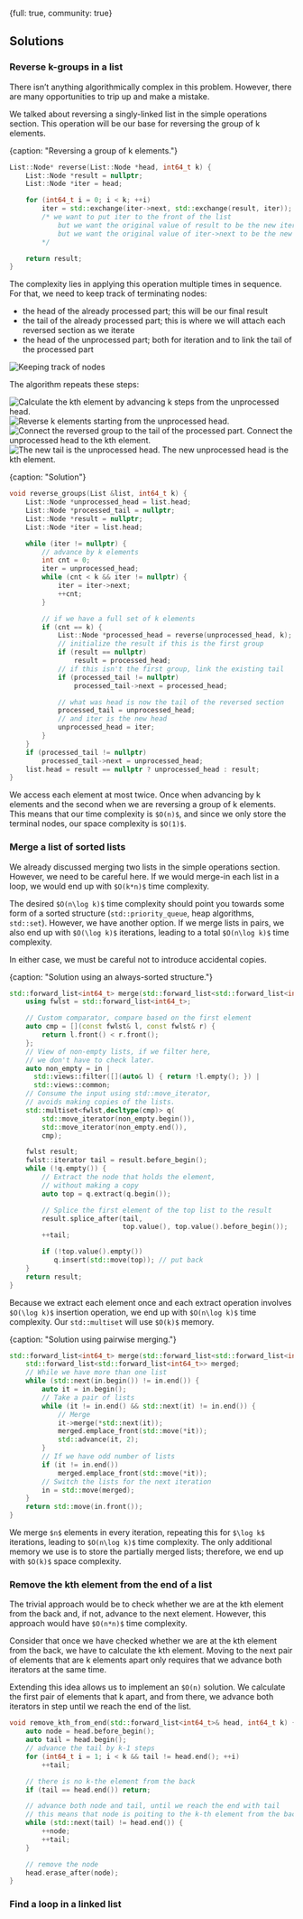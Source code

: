 {full: true, community: true}
## Solutions

### Reverse k-groups in a list

There isn’t anything algorithmically complex in this problem. However, there are many opportunities to trip up and make a mistake.

We talked about reversing a singly-linked list in the simple operations section. This operation will be our base for reversing the group of k elements.

{caption: "Reversing a group of k elements."}
```cpp
List::Node* reverse(List::Node *head, int64_t k) {
    List::Node *result = nullptr;
    List::Node *iter = head;

    for (int64_t i = 0; i < k; ++i)
        iter = std::exchange(iter->next, std::exchange(result, iter));
        /* we want to put iter to the front of the list
            but we want the original value of result to be the new iter->next
            but we want the original value of iter->next to be the new iter
        */

    return result;
}
```

The complexity lies in applying this operation multiple times in sequence. For that, we need to keep track of terminating nodes:

- the head of the already processed part; this will be our final result
- the tail of the already processed part; this is where we will attach each reversed section as we iterate
- the head of the unprocessed part; both for iteration and to link the tail of the processed part

![Keeping track of nodes](linked_list/list_reverse_kgroup_solution_01.png)

The algorithm repeats these steps:

![Calculate the kth element by advancing k steps from the unprocessed head.](linked_list/list_reverse_kgroup_solution_02.png)
![Reverse k elements starting from the unprocessed head.](linked_list/list_reverse_kgroup_solution_03.png)
![Connect the reversed group to the tail of the processed part. Connect the unprocessed head to the kth element.](linked_list/list_reverse_kgroup_solution_04.png)
![The new tail is the unprocessed head. The new unprocessed head is the kth element.](linked_list/list_reverse_kgroup_solution_05.png)

{caption: "Solution"}
```cpp
void reverse_groups(List &list, int64_t k) {
    List::Node *unprocessed_head = list.head;
    List::Node *processed_tail = nullptr;
    List::Node *result = nullptr;
    List::Node *iter = list.head;

    while (iter != nullptr) {
        // advance by k elements
        int cnt = 0;
        iter = unprocessed_head;
        while (cnt < k && iter != nullptr) {
            iter = iter->next;
            ++cnt;
        }

        // if we have a full set of k elements
        if (cnt == k) {
            List::Node *processed_head = reverse(unprocessed_head, k);
            // initialize the result if this is the first group
            if (result == nullptr)
                result = processed_head;
            // if this isn't the first group, link the existing tail
            if (processed_tail != nullptr)
                processed_tail->next = processed_head;

            // what was head is now the tail of the reversed section
            processed_tail = unprocessed_head;
            // and iter is the new head
            unprocessed_head = iter;
        }
    }
    if (processed_tail != nullptr)
        processed_tail->next = unprocessed_head;
    list.head = result == nullptr ? unprocessed_head : result;
}
```

We access each element at most twice. Once when advancing by k elements and the second when we are reversing a group of k elements. This means that our time complexity is `$O(n)$`, and since we only store the terminal nodes, our space complexity is `$O(1)$`.

<!-- https://compiler-explorer.com/z/crzYq3jjn -->

### Merge a list of sorted lists

We already discussed merging two lists in the simple operations section. However, we need to be careful here. If we would merge-in each list in a loop, we would end up with `$O(k*n)$` time complexity.

The desired `$O(n\log k)$` time complexity should point you towards some form of a sorted structure (`std::priority_queue`, heap algorithms, `std::set`). However, we have another option. If we merge lists in pairs, we also end up with `$O(\log k)$` iterations, leading to a total `$O(n\log k)$` time complexity.

In either case, we must be careful not to introduce accidental copies.

{caption: "Solution using an always-sorted structure."}
```cpp
std::forward_list<int64_t> merge(std::forward_list<std::forward_list<int64_t>> in) {
    using fwlst = std::forward_list<int64_t>;

    // Custom comparator, compare based on the first element
    auto cmp = [](const fwlst& l, const fwlst& r) {
        return l.front() < r.front();
    };
    // View of non-empty lists, if we filter here, 
    // we don't have to check later.
    auto non_empty = in |
      std::views::filter([](auto& l) { return !l.empty(); }) |
      std::views::common;
    // Consume the input using std::move_iterator, 
    // avoids making copies of the lists.
    std::multiset<fwlst,decltype(cmp)> q(
        std::move_iterator(non_empty.begin()), 
        std::move_iterator(non_empty.end()), 
        cmp);

    fwlst result;
    fwlst::iterator tail = result.before_begin();
    while (!q.empty()) {
        // Extract the node that holds the element, 
        // without making a copy
        auto top = q.extract(q.begin());

        // Splice the first element of the top list to the result
        result.splice_after(tail,
                            top.value(), top.value().before_begin());
        ++tail;

        if (!top.value().empty())
           q.insert(std::move(top)); // put back
    }
    return result;
}
```

Because we extract each element once and each extract operation involves `$O(\log k)$` insertion operation, we end up with `$O(n\log k)$` time complexity. Our `std::multiset` will use `$O(k)$` memory.

{caption: "Solution using pairwise merging."}
```cpp
std::forward_list<int64_t> merge(std::forward_list<std::forward_list<int64_t>> in) {
    std::forward_list<std::forward_list<int64_t>> merged;
    // While we have more than one list
    while (std::next(in.begin()) != in.end()) {
        auto it = in.begin();
        // Take a pair of lists
        while (it != in.end() && std::next(it) != in.end()) {
            // Merge
            it->merge(*std::next(it));
            merged.emplace_front(std::move(*it));
            std::advance(it, 2);
        }
        // If we have odd number of lists
        if (it != in.end())
            merged.emplace_front(std::move(*it));
        // Switch the lists for the next iteration
        in = std::move(merged); 
    }
    return std::move(in.front());
}
```

We merge `$n$` elements in every iteration, repeating this for `$\log k$` iterations, leading to `$O(n\log k)$` time complexity. The only additional memory we use is to store the partially merged lists; therefore, we end up with `$O(k)$` space complexity.

<!-- https://compiler-explorer.com/z/r7GrhvcMv -->


### Remove the kth element from the end of a list

The trivial approach would be to check whether we are at the kth element from the back and, if not, advance to the next element. However, this approach would have `$O(n*n)$` time complexity.

Consider that once we have checked whether we are at the kth element from the back, we have to calculate the kth element. Moving to the next pair of elements that are k elements apart only requires that we advance both iterators at the same time.

Extending this idea allows us to implement an `$O(n)` solution. We calculate the first pair of elements that k apart, and from there, we advance both iterators in step until we reach the end of the list.

```cpp
void remove_kth_from_end(std::forward_list<int64_t>& head, int64_t k) {
    auto node = head.before_begin();
    auto tail = head.begin();
    // advance the tail by k-1 steps
    for (int64_t i = 1; i < k && tail != head.end(); ++i)
        ++tail;

    // there is no k-the element from the back
    if (tail == head.end()) return;

    // advance both node and tail, until we reach the end with tail
    // this means that node is poiting to the k-th element from the back
    while (std::next(tail) != head.end()) {
        ++node;
        ++tail;
    }

    // remove the node
    head.erase_after(node);
}
```

<!-- https://compiler-explorer.com/z/1TYj6q6x5 -->

### Find a loop in a linked list

